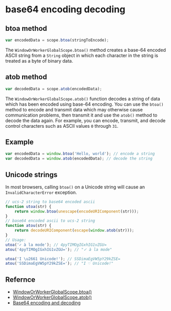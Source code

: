 # base64 encoding decoding

## btoa method

```javascript
var encodedData = scope.btoa(stringToEncode);
```

The `WindowOrWorkerGlobalScope.btoa()` method creates a base-64 encoded ASCII string from a `String` object in which each character in the string is treated as a byte of binary data.

## atob method

```javascript
var decodedData = scope.atob(encodedData);
```

The `WindowOrWorkerGlobalScope.atob()` function decodes a string of data which has been encoded using base-64 encoding. You can use the `btoa()` method to encode and transmit data which may otherwise cause communication problems, then transmit it and use the `atob()` method to decode the data again. For example, you can encode, transmit, and decode control characters such as ASCII values `0` through `31`.

## Example

```javascript
var encodedData = window.btoa('Hello, world'); // encode a string
var decodedData = window.atob(encodedData); // decode the string
```

## Unicode strings

In most browsers, calling `btoa()` on a Unicode string will cause an `InvalidCharacterError` exception.

```javascript
// ucs-2 string to base64 encoded ascii
function utoa(str) {
    return window.btoa(unescape(encodeURIComponent(str)));
}
// base64 encoded ascii to ucs-2 string
function atou(str) {
    return decodeURIComponent(escape(window.atob(str)));
}
// Usage:
utoa('✓ à la mode'); // 4pyTIMOgIGxhIG1vZGU=
atou('4pyTIMOgIGxhIG1vZGU='); // "✓ à la mode"

utoa('I \u2661 Unicode!'); // SSDimaEgVW5pY29kZSE=
atou('SSDimaEgVW5pY29kZSE='); // "I ♡ Unicode!"
```

## Refernce

* [WindowOrWorkerGlobalScope.btoa()](https://developer.mozilla.org/en-US/docs/Web/API/WindowOrWorkerGlobalScope/btoa)
* [WindowOrWorkerGlobalScope.atob()](https://developer.mozilla.org/en-US/docs/Web/API/WindowOrWorkerGlobalScope/atob)
* [Base64 encoding and decoding](https://developer.mozilla.org/en-US/docs/Web/API/WindowBase64/Base64_encoding_and_decoding#The_.22Unicode_Problem.22)